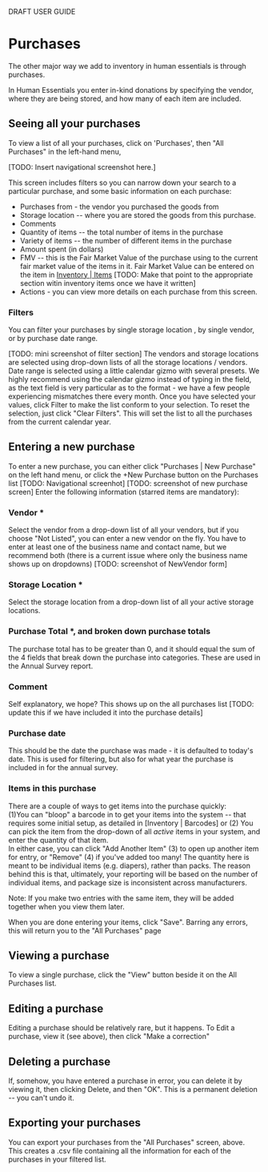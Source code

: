DRAFT USER GUIDE
# Purchases
The other major way we add to inventory in human essentials is through purchases.

In Human Essentials you enter in-kind donations by specifying the vendor, where they are being stored, and how many of each item are included. 

## Seeing all your purchases

To view a list of all your purchases, click on 'Purchases', then "All Purchases" in the left-hand menu,

[TODO:  Insert navigational screenshot here.]

This screen includes filters so you can narrow down your search to a particular purchase, and some basic information on each purchase:
- Purchases from - the vendor you purchased the goods from
- Storage location -- where you are stored the goods from this purchase.
- Comments
- Quantity of items -- the total number of items in the purchase
- Variety of items -- the number of different items in the purchase
- Amount spent (in dollars)
- FMV -- this is the Fair Market Value of the purchase using to the current fair market value of the items in it.  Fair Market Value can be entered on the item in [Inventory | Items](inventory_items.md)  [TODO:  Make that point to the appropriate section witin inventory items once we have it written]
- Actions - you can view more details on each purchase from this screen.

### Filters
You can filter your purchases by single storage location , by single vendor, or by purchase date range.  

[TODO: mini screenshot of filter section]
The vendors and storage locations are selected using drop-down lists of all the storage locations / vendors. 
Date range is selected using a little calendar gizmo with several presets.   We highly recommend using the calendar gizmo instead of typing in the field, as the text field is very particular as to the format - we have a few people experiencing mismatches there every month.
Once you have selected your values,  click Filter to make the list conform to your selection.  To reset the selection, just click "Clear Filters".  This will set the list to all the purchases from the current calendar year.


## Entering a new purchase
To enter a new purchase,  you can either click "Purchases | New Purchase" on the left hand menu, or click the +New Purchase button on the Purchases list
[TODO:  Navigational screenhot]
[TODO:  screenshot of new purchase screen]
Enter the following information (starred items are mandatory):
### Vendor *
  Select the vendor from a drop-down list of all your vendors, but if you choose "Not Listed", you can enter a new vendor on the fly.  You have to enter at least one of the business name and contact name, but we recommend both (there is a current issue where only the business name shows up on dropdowns)
[TODO: screenshot of NewVendor form]
### Storage Location *
   Select the storage location from a drop-down list of all your active storage locations.
### Purchase Total *, and broken down purchase totals 
The purchase total has to be greater than 0,  and it should equal the sum of the 4 fields that break down the purchase into categories.   These are used in the Annual Survey report.
### Comment
Self explanatory, we hope?  This shows up on the all purchases list [TODO:  update this if we have included it into the purchase details]
### Purchase date
This should be the date the purchase was made - it is defaulted to today's date.  This is used for filtering,  but also for what year the purchase is included in for the annual survey.
### Items in this purchase
There are a couple of ways to get items into the purchase quickly:  
(1)You can "bloop" a barcode in to get your items into the system -- that requires some initial setup, as detailed in [Inventory | Barcodes] or (2)  You can pick the item from the drop-down of all *active* items in your system, and enter the quantity of that item.  
In either case,  you can click "Add Another Item" (3)  to open up another item for entry, or "Remove" (4) if you've added too many!
The quantity here is meant to be individual items (e.g. diapers), rather than packs.   The reason behind this is that, ultimately, your reporting will be based on the number of individual items,  and package size is inconsistent across manufacturers.

Note:  If you make two entries with the same item, they will be added together when you view them later.

When you are done entering your items,  click "Save".  Barring any errors, this will return you to the "All Purchases" page

## Viewing a purchase
To view a single purchase, click the "View" button beside it on the All Purchases list.
## Editing a purchase
Editing a purchase should be relatively rare, but it happens.  To Edit a purchase,  view it (see above), then click "Make a correction"
## Deleting a purchase
If, somehow, you have entered a purchase in error, you can delete it by viewing it, then clicking Delete, and then "OK".  This is a permanent deletion -- you can't undo it.
## Exporting your purchases
You can export your purchases from the "All Purchases" screen, above.  This creates a .csv file containing all the information for each of the purchases in your filtered list.
